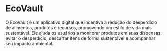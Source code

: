 # EcoVault
O EcoVault é um aplicativo digital que incentiva a redução do desperdício de alimentos, produtos e recursos, promovendo um estilo de vida mais sustentável. Ele ajuda os usuários a monitorar produtos em suas dispensas, evitar o desperdício, descartar itens de forma sustentável e acompanhar seu impacto ambiental.
